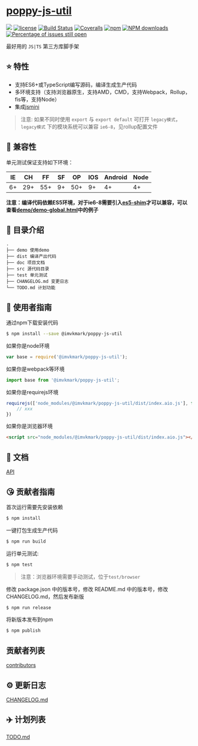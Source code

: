 # [poppy-js-util](https://github.com/imvkmark/poppy-js-util)
[![](https://img.shields.io/badge/Powered%20by-jslib%20base-brightgreen.svg)](https://github.com/yanhaijing/jslib-base)
[![license](https://img.shields.io/badge/license-MIT-blue.svg)](https://github.com/imvkmark/poppy-js-util/blob/master/LICENSE)
[![Build Status](https://travis-ci.org/imvkmark/poppy-js-util.svg?branch=master)](https://travis-ci.org/imvkmark/poppy-js-util)
[![Coveralls](https://img.shields.io/coveralls/imvkmark/poppy-js-util.svg)](https://coveralls.io/github/imvkmark/poppy-js-util)
[![npm](https://img.shields.io/badge/npm-0.1.0-orange.svg)](https://www.npmjs.com/package/@imvkmark/poppy-js-util)
[![NPM downloads](http://img.shields.io/npm/dm/poppy-js-util.svg?style=flat-square)](http://www.npmtrends.com/@imvkmark/poppy-js-util)
[![Percentage of issues still open](http://isitmaintained.com/badge/open/imvkmark/poppy-js-util.svg)](http://isitmaintained.com/project/imvkmark/poppy-js-util "Percentage of issues still open")

最好用的 `JS|TS` 第三方库脚手架

## :star: 特性

- 支持ES6+或TypeScript编写源码，编译生成生产代码
- 多环境支持（支持浏览器原生，支持AMD，CMD，支持Webpack，Rollup，fis等，支持Node）
- 集成[jsmini](https://github.com/jsmini)

> 注意: 如果不同时使用 `export` 与 `export default` 可打开 `legacy模式`，`legacy模式` 下的模块系统可以兼容 `ie6-8`，见rollup配置文件

## :pill: 兼容性
单元测试保证支持如下环境：

| IE   | CH   | FF   | SF   | OP   | IOS  | Android   | Node  |
| ---- | ---- | ---- | ---- | ---- | ---- | ---- | ----- |
| 6+   | 29+ | 55+  | 9+   | 50+  | 9+   | 4+   | 4+ |

**注意：编译代码依赖ES5环境，对于ie6-8需要引入[es5-shim](http://github.com/es-shims/es5-shim/)才可以兼容，可以查看[demo/demo-global.html](./demo/demo-global.html)中的例子**

## :open_file_folder: 目录介绍

```
.
├── demo 使用demo
├── dist 编译产出代码
├── doc 项目文档
├── src 源代码目录
├── test 单元测试
├── CHANGELOG.md 变更日志
└── TODO.md 计划功能
```

## :rocket: 使用者指南

通过npm下载安装代码

```bash
$ npm install --save @imvkmark/poppy-js-util
```

如果你是node环境

```js
var base = require('@imvkmark/poppy-js-util');
```

如果你是webpack等环境

```js
import base from '@imvkmark/poppy-js-util';
```

如果你是requirejs环境

```js
requirejs(['node_modules/@imvkmark/poppy-js-util/dist/index.aio.js'], function (base) {
    // xxx
})
```

如果你是浏览器环境

```html
<script src="node_modules/@imvkmark/poppy-js-util/dist/index.aio.js"></script>
```

## :bookmark_tabs: 文档
[API](./doc/api.md)

## :kissing_heart: 贡献者指南
首次运行需要先安装依赖

```bash
$ npm install
```

一键打包生成生产代码

```bash
$ npm run build
```

运行单元测试:

```bash
$ npm test
```

> 注意：浏览器环境需要手动测试，位于`test/browser`

修改 package.json 中的版本号，修改 README.md 中的版本号，修改 CHANGELOG.md，然后发布新版

```bash
$ npm run release
```

将新版本发布到npm

```bash
$ npm publish
```

## 贡献者列表

[contributors](https://github.com/imvkmark/poppy-js-util/graphs/contributors)

## :gear: 更新日志
[CHANGELOG.md](./CHANGELOG.md)

## :airplane: 计划列表
[TODO.md](./TODO.md)